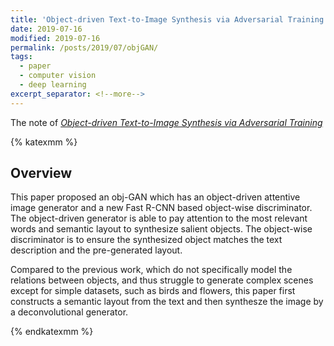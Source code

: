 ```yaml
---
title: 'Object-driven Text-to-Image Synthesis via Adversarial Training'
date: 2019-07-16
modified: 2019-07-16
permalink: /posts/2019/07/objGAN/
tags:
  - paper
  - computer vision
  - deep learning
excerpt_separator: <!--more-->
---
```


The note of [*Object-driven Text-to-Image Synthesis via Adversarial Training*](https://arxiv.org/abs/1902.10740)

<!--more-->

{% katexmm %}

## Overview

This paper proposed an obj-GAN which has an object-driven attentive image generator and a new Fast R-CNN based object-wise discriminator. The object-driven generator is able to pay attention to the most relevant words and semantic layout to synthesize salient objects. The object-wise discriminator is to ensure the synthesized object matches the text description and the pre-generated layout.

Compared to the previous work, which do not specifically model the relations between objects, and thus struggle to generate complex scenes except for simple datasets, such as birds and flowers, this paper first constructs a semantic layout from the text and then synthesze the image by a deconvolutional generator. 


{% endkatexmm %}
